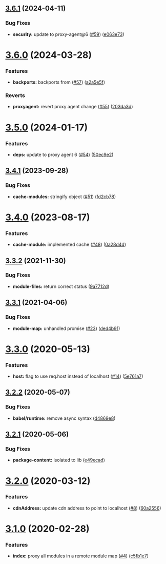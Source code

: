 ## [3.6.1](https://github.com/americanexpress/one-app-dev-cdn/compare/v3.6.0...v3.6.1) (2024-04-11)


### Bug Fixes

* **security:** update to proxy-agent@6 ([#59](https://github.com/americanexpress/one-app-dev-cdn/issues/59)) ([e063e73](https://github.com/americanexpress/one-app-dev-cdn/commit/e063e735b732fdf43f7bf181bade6ee3eef3fed3))

# [3.6.0](https://github.com/americanexpress/one-app-dev-cdn/compare/v3.5.0...v3.6.0) (2024-03-28)


### Features

* **backports:** backports from ([#57](https://github.com/americanexpress/one-app-dev-cdn/issues/57)) ([a2a5e5f](https://github.com/americanexpress/one-app-dev-cdn/commit/a2a5e5fb24fd3287ee77e10d0c92ea372cba7359))


### Reverts

* **proxyagent:** revert proxy agent change ([#55](https://github.com/americanexpress/one-app-dev-cdn/issues/55)) ([203da3d](https://github.com/americanexpress/one-app-dev-cdn/commit/203da3ddc4b8d7d87361bfb6f174574f96d74435))

# [3.5.0](https://github.com/americanexpress/one-app-dev-cdn/compare/v3.4.1...v3.5.0) (2024-01-17)


### Features

* **deps:** update to proxy agent 6 ([#54](https://github.com/americanexpress/one-app-dev-cdn/issues/54)) ([50ec9e2](https://github.com/americanexpress/one-app-dev-cdn/commit/50ec9e221034e76a9ac930126d9f90506c9c55de))

## [3.4.1](https://github.com/americanexpress/one-app-dev-cdn/compare/v3.4.0...v3.4.1) (2023-09-28)


### Bug Fixes

* **cache-modules:** stringify object ([#51](https://github.com/americanexpress/one-app-dev-cdn/issues/51)) ([fd2cb78](https://github.com/americanexpress/one-app-dev-cdn/commit/fd2cb78b266294ff71af0c4e242e38b8e7780a34))

# [3.4.0](https://github.com/americanexpress/one-app-dev-cdn/compare/v3.3.2...v3.4.0) (2023-08-17)


### Features

* **cache-module:** implemented cache ([#48](https://github.com/americanexpress/one-app-dev-cdn/issues/48)) ([0a28d4d](https://github.com/americanexpress/one-app-dev-cdn/commit/0a28d4de411bf4dd48718517136c565d1325f336))

## [3.3.2](https://github.com/americanexpress/one-app-dev-cdn/compare/v3.3.1...v3.3.2) (2021-11-30)


### Bug Fixes

* **module-files:** return correct status ([9a7712d](https://github.com/americanexpress/one-app-dev-cdn/commit/9a7712df3c6a2b1b8e64a17df973da4a2677c3d2))

## [3.3.1](https://github.com/americanexpress/one-app-dev-cdn/compare/v3.3.0...v3.3.1) (2021-04-06)


### Bug Fixes

* **module-map:** unhandled promise ([#23](https://github.com/americanexpress/one-app-dev-cdn/issues/23)) ([ded4b91](https://github.com/americanexpress/one-app-dev-cdn/commit/ded4b910cbc9139041d9ba5bccfe53cf500b99bd))

# [3.3.0](https://github.com/americanexpress/one-app-dev-cdn/compare/v3.2.2...v3.3.0) (2020-05-13)


### Features

* **host:** flag to use req.host instead of localhost ([#14](https://github.com/americanexpress/one-app-dev-cdn/issues/14)) ([5e761a7](https://github.com/americanexpress/one-app-dev-cdn/commit/5e761a7bccba772e38a0db107dd4bb8a4342686a))

## [3.2.2](https://github.com/americanexpress/one-app-dev-cdn/compare/v3.2.1...v3.2.2) (2020-05-07)


### Bug Fixes

* **babel/runtime:** remove async syntax ([d4869e8](https://github.com/americanexpress/one-app-dev-cdn/commit/d4869e8ef276d83dd002d1332cb9e63feb6e8839))

## [3.2.1](https://github.com/americanexpress/one-app-dev-cdn/compare/v3.2.0...v3.2.1) (2020-05-06)


### Bug Fixes

* **package-content:** isolated to lib ([e49ecad](https://github.com/americanexpress/one-app-dev-cdn/commit/e49ecad3c8bf982e3ffc151c0e4ba0524f58b636))

# [3.2.0](https://github.com/americanexpress/one-app-dev-cdn/compare/v3.1.0...v3.2.0) (2020-03-12)


### Features

* **cdnAddress:** update cdn address to point to localhost ([#8](https://github.com/americanexpress/one-app-dev-cdn/issues/8)) ([60a2556](https://github.com/americanexpress/one-app-dev-cdn/commit/60a25561edb2b5618249bc6ad218710c37068fcb))

# [3.1.0](https://github.com/americanexpress/one-app-dev-cdn/compare/v3.0.0...v3.1.0) (2020-02-28)


### Features

* **index:** proxy all modules in a remote module map ([#4](https://github.com/americanexpress/one-app-dev-cdn/issues/4)) ([c5fb1e7](https://github.com/americanexpress/one-app-dev-cdn/commit/c5fb1e733b8ec4d0bc3e57c74014dc64d8fe4f08))
